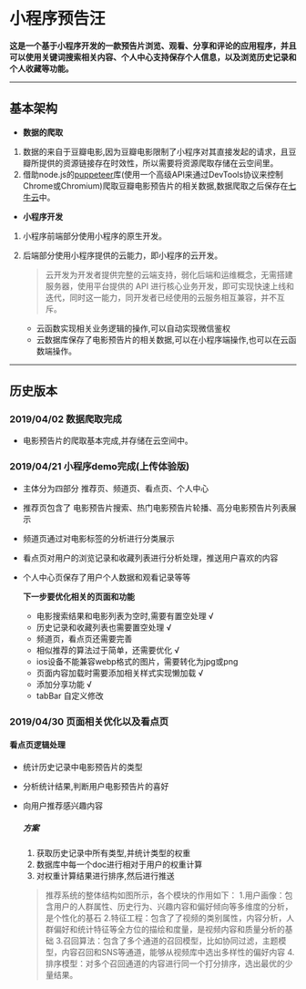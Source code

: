 
# **小程序预告汪**
**这是一个基于小程序开发的一款预告片浏览、观看、分享和评论的应用程序，并且可以使用关键词搜索相关内容、个人中心支持保存个人信息，以及浏览历史记录和个人收藏等功能。**

---


## __基本架构__

- __数据的爬取__
1. 数据的来自于豆瓣电影,因为豆瓣电影限制了小程序对其直接发起的请求，且豆瓣所提供的资源链接存在时效性，所以需要将资源爬取存储在云空间里。
2. 借助node.js的[puppeteer](https://github.com/GoogleChrome/puppeteer)库(使用一个高级API来通过DevTools协议来控制Chrome或Chromium)爬取豆瓣电影预告片的相关数据,数据爬取之后保存在[七牛云](https://www.qiniu.com/)中。
  
- __小程序开发__
1. 小程序前端部分使用小程序的原生开发。
  
2. 后端部分使用小程序提供的云能力，即小程序的云开发。
      > 云开发为开发者提供完整的云端支持，弱化后端和运维概念，无需搭建服务器，使用平台提供的 API 进行核心业务开发，即可实现快速上线和迭代，同时这一能力，同开发者已经使用的云服务相互兼容，并不互斥。
   - 云函数实现相关业务逻辑的操作,可以自动实现微信鉴权
   - 云数据库保存了电影预告片的相关数据,可以在小程序端操作,也可以在云函数端操作。
  

  ---
## __历史版本__

     
  ###  __2019/04/02__  数据爬取完成

  - 电影预告片的爬取基本完成,并存储在云空间中。
  
 
 ### __2019/04/21__  小程序demo完成(上传体验版)
- 主体分为四部分 推荐页、频道页、看点页、个人中心
- 推荐页包含了 电影预告片搜索、热门电影预告片轮播、高分电影预告片列表展示
- 频道页通过对电影标签的分析进行分类展示
- 看点页对用户的浏览记录和收藏列表进行分析处理，推送用户喜欢的内容
- 个人中心页保存了用户个人数据和观看记录等等

  __下一步要优化相关的页面和功能__
  - 电影搜索结果和电影列表为空时,需要有置空处理 √
  - 历史记录和收藏列表也需要置空处理 √
  - 频道页，看点页还需要完善
  - 相似推荐的算法过于简单，还需要优化 √
  - ios设备不能兼容webp格式的图片，需要转化为jpg或png
  - 页面内容加载时需要添加相关样式实现懒加载  √
  - 添加分享功能 √
  - tabBar 自定义修改 


### __2019/04/30__  页面相关优化以及看点页

#### 看点页逻辑处理
- 统计历史记录中电影预告片的类型
- 分析统计结果,判断用户电影预告片的喜好
- 向用户推荐感兴趣内容

  ##### __方案__
  1. 获取历史记录中所有类型,并统计类型的权重
  2. 数据库中每一个doc进行相对于用户的权重计算
  3. 对权重计算结果进行排序,然后进行推送
  > 推荐系统的整体结构如图所示，各个模块的作用如下：
   1.用户画像：包含用户的人群属性、历史行为、兴趣内容和偏好倾向等多维度的分析，是个性化的基石
2.特征工程：包含了了视频的类别属性，内容分析，人群偏好和统计特征等全方位的描绘和度量，是视频内容和质量分析的基础
3.召回算法：包含了多个通道的召回模型，比如协同过滤，主题模型，内容召回和SNS等通道，能够从视频库中选出多样性的偏好内容
4.排序模型：对多个召回通道的内容进行同一个打分排序，选出最优的少量结果。



 
     
     
